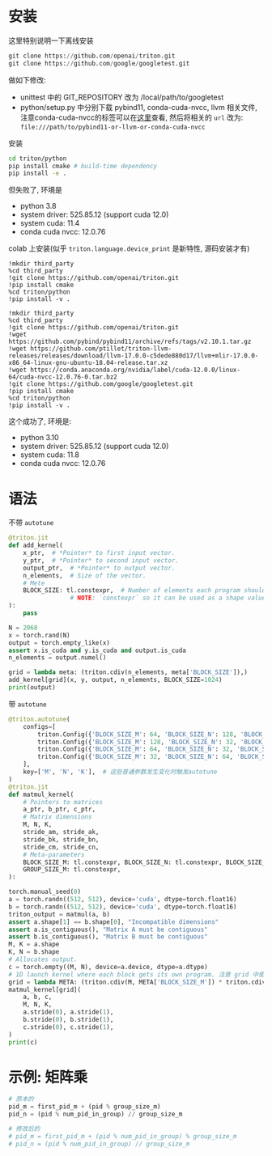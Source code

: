 # 安装

这里特别说明一下离线安装

```python
git clone https://github.com/openai/triton.git
git clone https://github.com/google/googletest.git

```

做如下修改:

- unittest 中的 GIT_REPOSITORY 改为 /local/path/to/googletest
- python/setup.py 中分别下载 pybind11, conda-cuda-nvcc, llvm 相关文件, 注意conda-cuda-nvcc的标签可以在[这里](https://anaconda.org/conda-forge/cuda-nvcc/files)查看, 然后将相关的 `url` 改为: `file:///path/to/pybind11-or-llvm-or-conda-cuda-nvcc`

安装

```bash
cd triton/python
pip install cmake # build-time dependency
pip install -e .
```

但失败了, 环境是

- python 3.8
- system driver: 525.85.12 (support cuda 12.0)
- system cuda: 11.4
- conda cuda nvcc: 12.0.76


colab 上安装(似乎 `triton.language.device_print` 是新特性, 源码安装才有)

```
!mkdir third_party
%cd third_party
!git clone https://github.com/openai/triton.git
!pip install cmake
%cd triton/python
!pip install -v .
```


```
!mkdir third_party
%cd third_party
!git clone https://github.com/openai/triton.git
!wget https://github.com/pybind/pybind11/archive/refs/tags/v2.10.1.tar.gz
!wget https://github.com/ptillet/triton-llvm-releases/releases/download/llvm-17.0.0-c5dede880d17/llvm+mlir-17.0.0-x86_64-linux-gnu-ubuntu-18.04-release.tar.xz
!wget https://conda.anaconda.org/nvidia/label/cuda-12.0.0/linux-64/cuda-nvcc-12.0.76-0.tar.bz2
!git clone https://github.com/google/googletest.git
!pip install cmake
%cd triton/python
!pip install -v .
```

这个成功了, 环境是:

- python 3.10
- system driver: 525.85.12 (support cuda 12.0)
- system cuda: 11.8
- conda cuda nvcc: 12.0.76


# 语法

不带 `autotune`

```python
@triton.jit
def add_kernel(
    x_ptr,  # *Pointer* to first input vector.
    y_ptr,  # *Pointer* to second input vector.
    output_ptr,  # *Pointer* to output vector.
    n_elements,  # Size of the vector.
    # Mete
    BLOCK_SIZE: tl.constexpr,  # Number of elements each program should process.
                 # NOTE: `constexpr` so it can be used as a shape value.
):
    pass

N = 2068
x = torch.rand(N)
output = torch.empty_like(x)
assert x.is_cuda and y.is_cuda and output.is_cuda
n_elements = output.numel()

grid = lambda meta: (triton.cdiv(n_elements, meta['BLOCK_SIZE']),)
add_kernel[grid](x, y, output, n_elements, BLOCK_SIZE=1024)
print(output)
```

带 `autotune`

```python
@triton.autotune(
    configs=[
        triton.Config({'BLOCK_SIZE_M': 64, 'BLOCK_SIZE_N': 128, 'BLOCK_SIZE_K': 32, 'GROUP_SIZE_M': 8}, num_stages=4, num_warps=4),
        triton.Config({'BLOCK_SIZE_M': 128, 'BLOCK_SIZE_N': 32, 'BLOCK_SIZE_K': 32, 'GROUP_SIZE_M': 8}, num_stages=4, num_warps=4),
        triton.Config({'BLOCK_SIZE_M': 64, 'BLOCK_SIZE_N': 32, 'BLOCK_SIZE_K': 32, 'GROUP_SIZE_M': 8}, num_stages=5, num_warps=2),
        triton.Config({'BLOCK_SIZE_M': 32, 'BLOCK_SIZE_N': 64, 'BLOCK_SIZE_K': 32, 'GROUP_SIZE_M': 8}, num_stages=5, num_warps=2),
    ],
    key=['M', 'N', 'K'],  # 这些普通参数发生变化时触发autotune
)
@triton.jit
def matmul_kernel(
    # Pointers to matrices
    a_ptr, b_ptr, c_ptr,
    # Matrix dimensions
    M, N, K,
    stride_am, stride_ak,
    stride_bk, stride_bn,
    stride_cm, stride_cn,
    # Meta-parameters
    BLOCK_SIZE_M: tl.constexpr, BLOCK_SIZE_N: tl.constexpr, BLOCK_SIZE_K: tl.constexpr,
    GROUP_SIZE_M: tl.constexpr,
):

torch.manual_seed(0)
a = torch.randn((512, 512), device='cuda', dtype=torch.float16)
b = torch.randn((512, 512), device='cuda', dtype=torch.float16)
triton_output = matmul(a, b)
assert a.shape[1] == b.shape[0], "Incompatible dimensions"
assert a.is_contiguous(), "Matrix A must be contiguous"
assert b.is_contiguous(), "Matrix B must be contiguous"
M, K = a.shape
K, N = b.shape
# Allocates output.
c = torch.empty((M, N), device=a.device, dtype=a.dtype)
# 1D launch kernel where each block gets its own program. 注意 grid 中使用了被注解为 tl.constexpr 的参数
grid = lambda META: (triton.cdiv(M, META['BLOCK_SIZE_M']) * triton.cdiv(N, META['BLOCK_SIZE_N']),)
matmul_kernel[grid](
    a, b, c,
    M, N, K,
    a.stride(0), a.stride(1),
    b.stride(0), b.stride(1),
    c.stride(0), c.stride(1),
)
print(c)
```

# 示例: 矩阵乘

```python
# 原本的
pid_m = first_pid_m + (pid % group_size_m)
pid_n = (pid % num_pid_in_group) // group_size_m

# 修改后的
# pid_m = first_pid_m + (pid % num_pid_in_group) % group_size_m
# pid_n = (pid % num_pid_in_group) // group_size_m
```